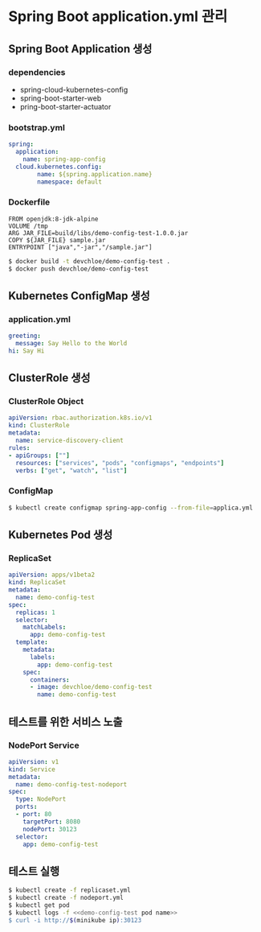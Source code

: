 # Spring Boot application.yml 관리

## Spring Boot Application 생성 

### dependencies
- spring-cloud-kubernetes-config
- spring-boot-starter-web
- pring-boot-starter-actuator

### bootstrap.yml
```yaml
spring:
  application:
    name: spring-app-config
  cloud.kubernetes.config:
        name: ${spring.application.name}
        namespace: default
```

### Dockerfile
```
FROM openjdk:8-jdk-alpine
VOLUME /tmp
ARG JAR_FILE=build/libs/demo-config-test-1.0.0.jar
COPY ${JAR_FILE} sample.jar
ENTRYPOINT ["java","-jar","/sample.jar"]
```
```bash
$ docker build -t devchloe/demo-config-test .
$ docker push devchloe/demo-config-test
```

## Kubernetes ConfigMap 생성

### application.yml
```yaml
greeting:
  message: Say Hello to the World
hi: Say Hi
```

## ClusterRole 생성
### ClusterRole Object
```yaml
apiVersion: rbac.authorization.k8s.io/v1
kind: ClusterRole
metadata:
  name: service-discovery-client
rules:
- apiGroups: [""]
  resources: ["services", "pods", "configmaps", "endpoints"]
  verbs: ["get", "watch", "list"]
```

### ConfigMap
```bash
$ kubectl create configmap spring-app-config --from-file=applica.yml
```

## Kubernetes Pod 생성

### ReplicaSet
```yaml
apiVersion: apps/v1beta2
kind: ReplicaSet
metadata:
  name: demo-config-test
spec:
  replicas: 1
  selector:
    matchLabels:
      app: demo-config-test
  template:
    metadata:
      labels:
        app: demo-config-test
    spec:
      containers:
      - image: devchloe/demo-config-test
        name: demo-config-test
```

## 테스트를 위한 서비스 노출
### NodePort Service
```yaml
apiVersion: v1
kind: Service
metadata:
  name: demo-config-test-nodeport
spec:
  type: NodePort
  ports:
  - port: 80
    targetPort: 8080
    nodePort: 30123
  selector:
    app: demo-config-test
```

## 테스트 실행
```bash
$ kubectl create -f replicaset.yml
$ kubectl create -f nodeport.yml
$ kubectl get pod
$ kubectl logs -f <<demo-config-test pod name>>
$ curl -i http://$(minikube ip):30123
```